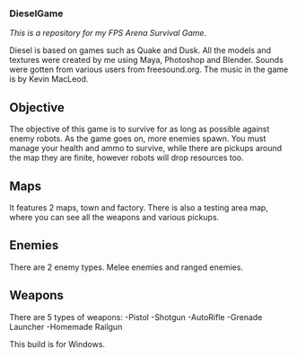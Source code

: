### DieselGame
*This is a repository for my FPS Arena Survival Game.*

Diesel is based on games such as Quake and Dusk. All the models and textures were created by me using Maya, Photoshop and Blender.
Sounds were gotten from various users from freesound.org. The music in the game is by Kevin MacLeod.

## Objective
The objective of this game is to survive for as long as possible against enemy robots. As the game goes on, more enemies spawn.
You must manage your health and ammo to survive, while there are pickups around the map they are finite, however robots will drop resources too.

## Maps
It features 2 maps, town and factory. There is also a testing area map, where you can see all the weapons and various pickups.

## Enemies
There are 2 enemy types. Melee enemies and ranged enemies.

## Weapons
There are 5 types of weapons:
  -Pistol
  -Shotgun
  -AutoRifle
  -Grenade Launcher
  -Homemade Railgun
  
This build is for Windows.
  
